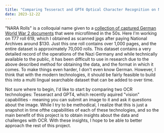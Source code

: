 ```yaml
---
title: "Comparing Tesseract and GPT4 Optical Character Recognition on NARA Rolls"
date: 2023-12-22
---
```


<p>"NARA Rolls" is a colloquial name given to a <a href="https://www.archives.gov/research/captured-german-records">collection of captured German World War 2 documents</a> that were microfilmed in the 50s. 
  Here I'm working on T77 roll 619, which I obtained as scanned jpgs after paying National Archives around $130. Just this one roll contains over 1,000 pages, and the entire dataset is approximately 70,000 rolls. 
  This dataset contains a very detailed record of the operations of the Nazi Germany and while technically available to the public, it has been difficult to use in research due to the above described method for obtaining the data, and the format in which it comes. 
  To make things even harder, I don't even know German. However, I think that with the modern technologies, it should be fairly feasible to build this into a multi lingual searchable dataset that can be added to over time.
</p>
<p>Not sure where to begin, I'd like to start by comparing two OCR technologies: Tesseract and GPT4, which recently aquired "vision" capabilities - meaning you can submit an image to it and ask it questions about the image. While I try to be methodical, I realize that this is just a snapshot in time ofthe capabilities of each of these technologies,
and so the main benefit of this project is to obtain insights about the data and challenges with OCR. With these insights, I hope to be able to better approach the rest of this project.</p>
